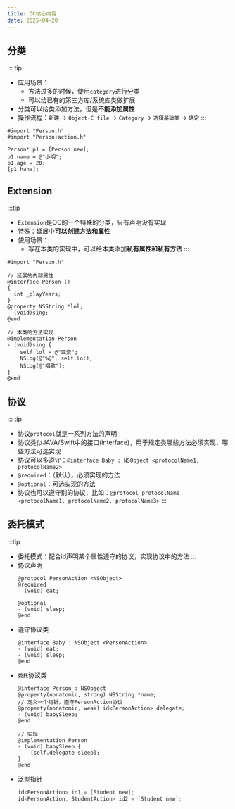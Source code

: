 ```yaml
---
title: OC核心内容
date: 2025-04-20
---
```

## 分类
::: tip
- 应用场景：
  - 方法过多的时候，使用`category`进行分类
  - 可以给已有的第三方库/系统库类做扩展
- 分类可以给类添加方法，但是**不能添加属性**
- 操作流程：`新建` -> `Object-C file` -> `Category` -> `选择基础类` -> `确定`
:::
```objc
#import "Person.h"
#import "Person+action.h"

Person* p1 = [Person new];
p1.name = @"小明";
p1.age = 20;
[p1 haha];
```

## Extension
:::tip
- `Extension`是OC的一个特殊的分类，只有声明没有实现
- 特殊：延展中**可以创建方法和属性**
- 使用场景：
  - 写在本类的实现中，可以给本类添加**私有属性和私有方法**
:::
```objc
#import "Person.h"

// 延展的内部属性
@interface Person ()
{
  int _playYears;
}
@property NSString *lol;
- (void)sing;
@end

// 本类的方法实现
@implementation Person
- (void)sing {
    self.lol = @"亚索";
    NSLog(@"%@", self.lol);
    NSLog(@"唱歌");
}
@end
```
## 协议
::: tip
- 协议`protocol`就是一系列方法的声明
- 协议类似JAVA/Swift中的接口(interface)，用于规定类哪些方法必须实现，哪些方法可选实现
- 协议可以多遵守：`@interface Baby : NSObject <protocolName1, protocolName2>`
- `@required`：（默认），必须实现的方法
- `@optional`：可选实现的方法
- 协议也可以遵守别的协议，比如：`@protocol protocolName <protocolName1, protocolName2, protocolName3>`
:::
## 委托模式
:::tip
- 委托模式：配合id声明某个属性遵守的协议，实现协议中的方法
:::
- 协议声明
  ```objc
  @protocol PersonAction <NSObject>
  @required
  - (void) eat;

  @optional
  - (void) sleep;
  @end
  ```
- 遵守协议类
  ```objc
  @interface Baby : NSObject <PersonAction>
  - (void) eat;
  - (void) sleep;
  @end
  ```
- `委托`协议类
  ```objc
  @interface Person : NSObject
  @property(nonatomic, strong) NSString *name;
  // 定义一个指针，遵守PersonAction协议
  @property(nonatomic, weak) id<PersonAction> delegate;
  - (void) babySleep;
  @end

  // 实现
  @implementation Person
  - (void) babySleep {
      [self.delegate sleep];
  }
  @end
  ```
- 泛型指针
  ```c
  id<PersonAction> id1 = [Student new];
  id<PersonAction, StudentAction> id2 = [Student new];
  ```
